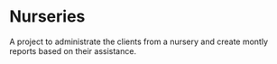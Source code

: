 # Nurseries

A project to administrate the clients from a nursery and create montly reports based on their assistance.

